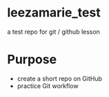 # leezamarie_test
a test repo for git / github lesson


# Purpose

- create a short repo on GitHub
- practice Git workflow
